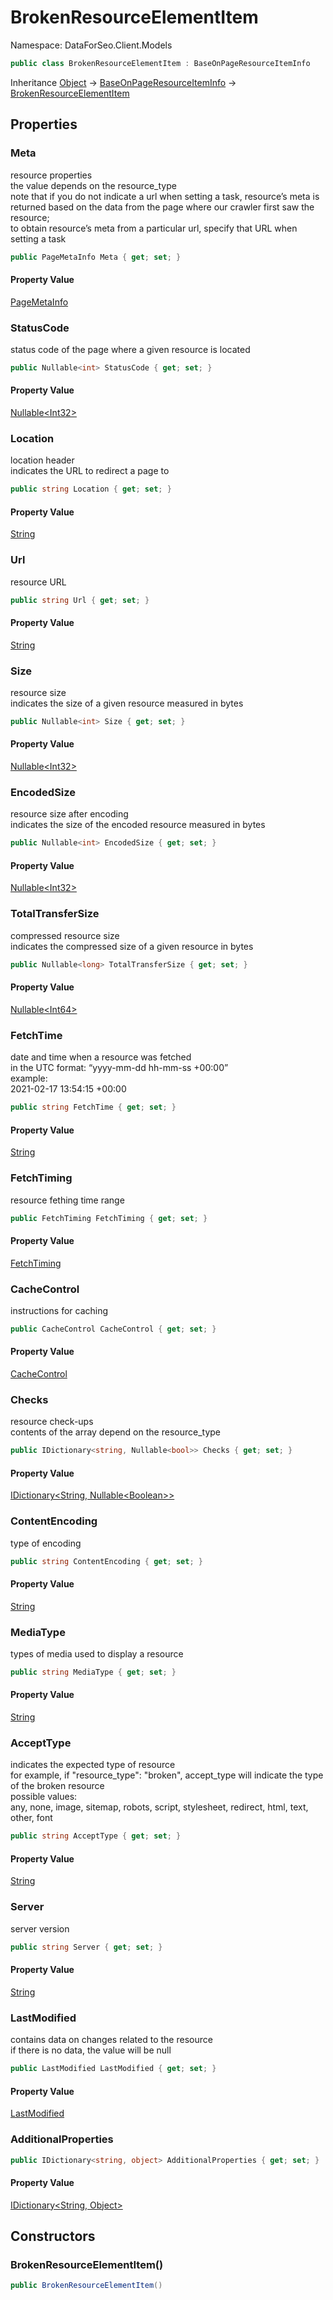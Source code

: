 # BrokenResourceElementItem

Namespace: DataForSeo.Client.Models

```csharp
public class BrokenResourceElementItem : BaseOnPageResourceItemInfo
```

Inheritance [Object](https://docs.microsoft.com/en-us/dotnet/api/system.object) → [BaseOnPageResourceItemInfo](./dataforseo.client.models.baseonpageresourceiteminfo.md) → [BrokenResourceElementItem](./dataforseo.client.models.brokenresourceelementitem.md)

## Properties

### **Meta**

resource properties
 <br>the value depends on the resource_type
 <br>note that if you do not indicate a url when setting a task, resource’s meta is returned based on the data from the page where our crawler first saw the resource;
 <br>to obtain resource’s meta from a particular url, specify that URL when setting a task

```csharp
public PageMetaInfo Meta { get; set; }
```

#### Property Value

[PageMetaInfo](./dataforseo.client.models.pagemetainfo.md)<br>

### **StatusCode**

status code of the page where a given resource is located

```csharp
public Nullable<int> StatusCode { get; set; }
```

#### Property Value

[Nullable&lt;Int32&gt;](https://docs.microsoft.com/en-us/dotnet/api/system.nullable-1)<br>

### **Location**

location header
 <br>indicates the URL to redirect a page to

```csharp
public string Location { get; set; }
```

#### Property Value

[String](https://docs.microsoft.com/en-us/dotnet/api/system.string)<br>

### **Url**

resource URL

```csharp
public string Url { get; set; }
```

#### Property Value

[String](https://docs.microsoft.com/en-us/dotnet/api/system.string)<br>

### **Size**

resource size
 <br>indicates the size of a given resource measured in bytes

```csharp
public Nullable<int> Size { get; set; }
```

#### Property Value

[Nullable&lt;Int32&gt;](https://docs.microsoft.com/en-us/dotnet/api/system.nullable-1)<br>

### **EncodedSize**

resource size after encoding
 <br>indicates the size of the encoded resource measured in bytes

```csharp
public Nullable<int> EncodedSize { get; set; }
```

#### Property Value

[Nullable&lt;Int32&gt;](https://docs.microsoft.com/en-us/dotnet/api/system.nullable-1)<br>

### **TotalTransferSize**

compressed resource size
 <br>indicates the compressed size of a given resource in bytes

```csharp
public Nullable<long> TotalTransferSize { get; set; }
```

#### Property Value

[Nullable&lt;Int64&gt;](https://docs.microsoft.com/en-us/dotnet/api/system.nullable-1)<br>

### **FetchTime**

date and time when a resource was fetched
 <br>in the UTC format: “yyyy-mm-dd hh-mm-ss +00:00”
 <br>example:
 <br>2021-02-17 13:54:15 +00:00

```csharp
public string FetchTime { get; set; }
```

#### Property Value

[String](https://docs.microsoft.com/en-us/dotnet/api/system.string)<br>

### **FetchTiming**

resource fething time range

```csharp
public FetchTiming FetchTiming { get; set; }
```

#### Property Value

[FetchTiming](./dataforseo.client.models.fetchtiming.md)<br>

### **CacheControl**

instructions for caching

```csharp
public CacheControl CacheControl { get; set; }
```

#### Property Value

[CacheControl](./dataforseo.client.models.cachecontrol.md)<br>

### **Checks**

resource check-ups
 <br>contents of the array depend on the resource_type

```csharp
public IDictionary<string, Nullable<bool>> Checks { get; set; }
```

#### Property Value

[IDictionary&lt;String, Nullable&lt;Boolean&gt;&gt;](https://docs.microsoft.com/en-us/dotnet/api/system.collections.generic.idictionary-2)<br>

### **ContentEncoding**

type of encoding

```csharp
public string ContentEncoding { get; set; }
```

#### Property Value

[String](https://docs.microsoft.com/en-us/dotnet/api/system.string)<br>

### **MediaType**

types of media used to display a resource

```csharp
public string MediaType { get; set; }
```

#### Property Value

[String](https://docs.microsoft.com/en-us/dotnet/api/system.string)<br>

### **AcceptType**

indicates the expected type of resource
 <br>for example, if "resource_type": "broken", accept_type will indicate the type of the broken resource
 <br>possible values:
 <br>any, none, image, sitemap, robots, script, stylesheet, redirect, html, text, other, font

```csharp
public string AcceptType { get; set; }
```

#### Property Value

[String](https://docs.microsoft.com/en-us/dotnet/api/system.string)<br>

### **Server**

server version

```csharp
public string Server { get; set; }
```

#### Property Value

[String](https://docs.microsoft.com/en-us/dotnet/api/system.string)<br>

### **LastModified**

contains data on changes related to the resource
 <br>if there is no data, the value will be null

```csharp
public LastModified LastModified { get; set; }
```

#### Property Value

[LastModified](./dataforseo.client.models.lastmodified.md)<br>

### **AdditionalProperties**

```csharp
public IDictionary<string, object> AdditionalProperties { get; set; }
```

#### Property Value

[IDictionary&lt;String, Object&gt;](https://docs.microsoft.com/en-us/dotnet/api/system.collections.generic.idictionary-2)<br>

## Constructors

### **BrokenResourceElementItem()**

```csharp
public BrokenResourceElementItem()
```

